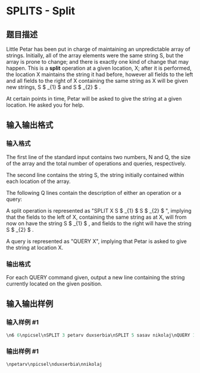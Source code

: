 # SPLITS - Split

## 题目描述

Little Petar has been put in charge of maintaining an unpredictable array of strings. Initially, all of the array elements were the same string S, but the array is prone to change; and there is exactly one kind of change that may happen. This is a **split** operation at a given location, X; after it is performed, the location X maintains the string it had before, however all fields to the left and all fields to the right of X containing the same string as X will be given new strings, S $ _{1} $ and S $ _{2} $ .

At certain points in time, Petar will be asked to give the string at a given location. He asked you for help.

## 输入输出格式

### 输入格式

The first line of the standard input contains two numbers, N and Q, the size of the array and the total number of operations and queries, respectively.

The second line contains the string S, the string initially contained within each location of the array.

The following Q lines contain the description of either an operation or a query:

A split operation is represented as "SPLIT X S $ _{1} $ S $ _{2} $ ", implying that the fields to the left of X, containing the same string as at X, will from now on have the string S $ _{1} $ , and fields to the right will have the string S $ _{2} $ .

A query is represented as "QUERY X", implying that Petar is asked to give the string at location X.

### 输出格式

For each QUERY command given, output a new line containing the string currently located on the given position.

## 输入输出样例

### 输入样例 #1

```cpp
\n6 6\npicsel\nSPLIT 3 petarv duxserbia\nSPLIT 5 sasav nikolaj\nQUERY 1\nQUERY 3\nQUERY 5\nQUERY 6
```


### 输出样例 #1

```cpp
\npetarv\npicsel\nduxserbia\nnikolaj
```


